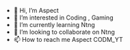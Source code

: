 - 👋 Hi, I’m Aspect
- 👀 I’m interested in Coding , Gaming
- 🌱 I’m currently learning Ntng
- 💞️ I’m looking to collaborate on Ntng
- 📫 How to reach me Aspect CODM_YT

<!---
parthivplayz/parthivplayz is a ✨ special ✨ repository because its `README.md` (this file) appears on your GitHub profile.
You can click the Preview link to take a look at your changes.
--->
